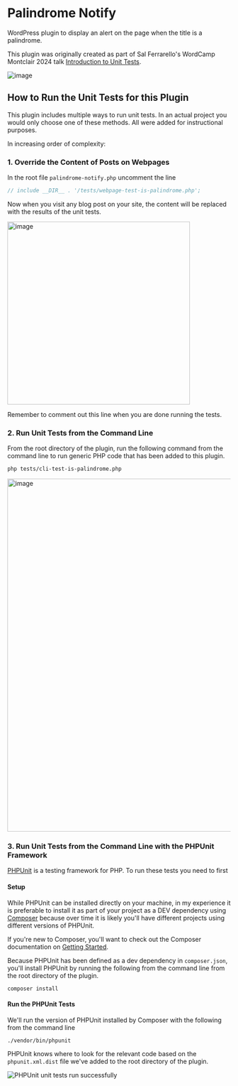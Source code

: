 # Palindrome Notify

WordPress plugin to display an alert on the page when the title is a palindrome.

This plugin was originally created as part of Sal Ferrarello's WordCamp Montclair 2024 talk [Introduction to Unit Tests](https://montclair.wordcamp.org/2024/session/introduction-to-unit-tests/).

![image](https://github.com/salcode/palindrome-notify/assets/5194588/b5753b3a-38fb-4fa2-83dd-e72a9a2db2ad)

## How to Run the Unit Tests for this Plugin

This plugin includes multiple ways to run unit tests. In an actual project you would only choose one of these methods. All were added for instructional purposes.

In increasing order of complexity:

### 1. Override the Content of Posts on Webpages

In the root file `palindrome-notify.php` uncomment the line

```php
// include __DIR__ . '/tests/webpage-test-is-palindrome.php';
```

Now when you visit any blog post on your site, the content will be replaced with the results of the unit tests.

<img width="412" alt="image" src="https://github.com/salcode/palindrome-notify/assets/5194588/4a285326-5a7b-489e-9ea7-da819326c1b5">

Remember to comment out this line when you are done running the tests.

### 2. Run Unit Tests from the Command Line

From the root directory of the plugin, run the following command from the command line to run generic PHP code that has been added to this plugin.

```bash
php tests/cli-test-is-palindrome.php
```

<img width="795" alt="image" src="https://github.com/salcode/palindrome-notify/assets/5194588/739e0d4d-ceec-49ab-9da0-425fff367f40">

### 3. Run Unit Tests from the Command Line with the PHPUnit Framework

[PHPUnit](https://phpunit.de/) is a testing framework for PHP. To run these tests you need to first

#### Setup

While PHPUnit can be installed directly on your machine, in my experience it is preferable to install it as part of your project as a DEV dependency using [Composer](https://getcomposer.org/) because over time it is likely you'll have different projects using different versions of PHPUnit.

If you're new to Composer, you'll want to check out the Composer documentation on [Getting Started](https://getcomposer.org/doc/00-intro.md).

Because PHPUnit has been defined as a dev dependency in `composer.json`, you'll install PHPUnit by running the following from the command line from the root directory of the plugin.

```
composer install
```

#### Run the PHPUnit Tests

We'll run the version of PHPUnit installed by Composer with the following from the command line

```
./vendor/bin/phpunit
```

PHPUnit knows where to look for the relevant code based on the `phpunit.xml.dist` file we've added to the root directory of the plugin.

![PHPUnit unit tests run successfully](https://github.com/salcode/palindrome-notify/assets/5194588/ac8929c5-4f8d-4da7-92a5-52683f50704c)
